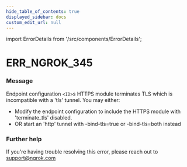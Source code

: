 ```yaml
---
hide_table_of_contents: true
displayed_sidebar: docs
custom_edit_url: null
---
```


import ErrorDetails from '/src/components/ErrorDetails';

# ERR_NGROK_345

### Message
Endpoint configuration `<ID>`s HTTPS module terminates TLS which is incompatible with a 'tls' tunnel. You may either:
  - Modify the endpoint configuration to include the HTTPS module with 'terminate_tls' disabled.
  - OR start an 'http' tunnel with -bind-tls=true or -bind-tls=both instead

### Further help
If you're having trouble resolving this error, please reach out to [support@ngrok.com](mailto:support@ngrok.com?subject=Help%20with%20ERR_NGROK_345)

<ErrorDetails error='err_ngrok_345' />
